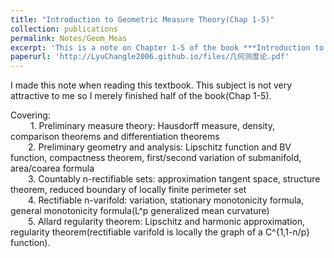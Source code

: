 ```yaml
---
title: "Introduction to Geometric Measure Theory(Chap 1-5)"
collection: publications
permalink: Notes/Geom_Meas
excerpt: 'This is a note on Chapter 1-5 of the book ***Introduction to Geometric Measure Theory*** by **Leon Simon**.'
paperurl: 'http://LyuChangle2006.github.io/files/几何测度论.pdf'
---
```


I made this note when reading this textbook. This subject is not very attractive to me so I merely finished half of the book(Chap 1-5).

 Covering:   <br>
      1. Preliminary measure theory: Hausdorff measure, density, comparison theorems and differentiation theorems<br>
        2. Preliminary geometry and analysis: Lipschitz function and BV function, compactness theorem, first/second variation of submanifold, area/coarea formula <br>
          3. Countably n-rectifiable sets: approximation tangent space, structure theorem, reduced boundary of locally finite perimeter set <br>
            4. Rectifiable n-varifold: variation, stationary monotonicity formula, general monotonicity formula(L^p generalized mean curvature)<br>
            5. Allard regularity theorem: Lipschitz and harmonic approximation, regularity theorem(rectifiable varifold is locally the graph of a C^{1,1-n/p} function).<br>        

